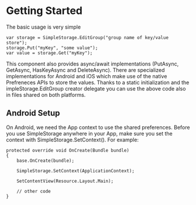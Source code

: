 # Getting Started

The basic usage is very simple

    var storage = SimpleStorage.EditGroup("group name of key/value store");
    storage.Put("myKey", "some value");
    var value = storage.Get("myKey");

This component also provides async/await implementations (PutAsync, GetAsync, HasKeyAsync and DeleteAsync).
There are specialized implementations for Android and iOS which make use of the native Prefreneces APIs to store the values. Thanks to a static initialization and the impleStorage.EditGroup creator delegate you can use the above code also in files shared on both platforms. 

## Android Setup

On Android, we need the App context to use the shared preferences. Before you use SimpleStorage anywhere in your App, make sure you set the context with SimpleStorage.SetContext(). For example:

    protected override void OnCreate(Bundle bundle)
    {
        base.OnCreate(bundle);
        
        SimpleStorage.SetContext(ApplicationContext);
        
        SetContentView(Resource.Layout.Main);
         
        // other code
    }